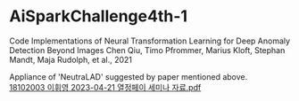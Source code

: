 # AiSparkChallenge4th-1
Code Implementations of Neural Transformation Learning for Deep Anomaly  Detection Beyond Images Chen Qiu, Timo Pfrommer, Marius Kloft, Stephan Mandt, Maja Rudolph, et al., 2021

Appliance of 'NeutraLAD' suggested by paper mentioned above.<br>
[18102003 이휘영 2023-04-21 열정페이 세미나 자료.pdf](https://github.com/HwiYeongLEE/AiSparkChallenge4th-1/files/11318084/18102003.2003-04-21.pdf)

